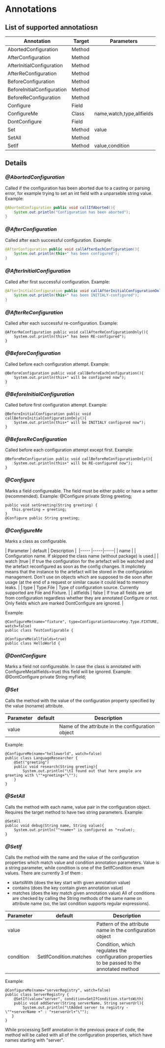 # Annotations

## List of supported annotatiosn

| Annotation | Target |  Parameters |
| ------------- | ------------- | ----- |
| AbortedConfiguration | Method|  | 
| AfterConfiguration | Method | 
| AfterInitialConfiguration | Method  |
| AfterReConfiguration | Method  |
| BeforeConfiguration | Method  |
| BeforeInitialConfiguration | Method  |
| BeforeReConfiguration | Method |
| Configure | Field |
| ConfigureMe | Class| name,watch,type,allfields |
| DontConfigure | Field |
| Set | Method| value| 
| SetAll| Method  |
| SetIf| Method| value,condition  |

## Details
### *@AbortedConfiguration*
Called if the configuration has been aborted due to a casting or parsing error, for example trying to set an int field with a unparseble string value.
Example:
```java
@AbortedConfiguration public void callIfAborted(){
    System.out.println("Configuration has been aborted");
}
```

### *@AfterConfiguration*
Called after each successful configuration.
Example:
```java
@AfterConfiguration public void callAfterEachConfiguration(){
    System.out.println(this+" has been configured");
}
```


### *@AfterInitialConfiguration*
Called after first successful configuration.
Example:
```java
@AfterInitialConfiguration public void callAfterInitialConfigurationOnly(){
    System.out.println(this+" has been INITIALY-configured");
}
```


### *@AfterReConfiguration*
Called after each successful re-configuration.
Example:
```
@AfterReConfiguration public void callAfterReConfigurationOnly(){
    System.out.println(this+" has been RE-configured");
}
```


### *@BeforeConfiguration*
Called before each configuration attempt.
Example:
```
@BeforeConfiguration public void callBeforeEachConfiguration(){
    System.out.println(this+" will be configured now");
}
```


### *@BeforeInitialConfiguration*
Called before first configuration attempt.
Example:
```
@BeforeInitialConfiguration public void callBeforeInitialConfigurationOnly(){
    System.out.println(this+" will be INITIALY configured now");
}
```

### *@BeforeReConfiguration*
Called before each configuration attempt except first.
Example:
```
@BeforeReConfiguration public void callBeforeReConfigurationOnly(){
    System.out.println(this+" will be RE-configured now");
}
```

### *@Configure*
Marks a field configureable. The field must be either public or have a setter (recommended).
Example:
@Configure private String greeting;
 ```
public void setGreeting(String greeting) {
    this.greeting = greeting;
}
@Configure public String greeting;
```

### *@ConfigureMe*
Marks a class as configurable.

| Parameter | default | Description | 
|----- |-----|-----|
| name |  | Configuration name. If skipped the class name (without package) is used.|
| watch |true | If true the configuration for the artefact will be watched and the artefact reconfigured as soon as the config changes. It implicitely means that the instance to the artefact will be stored in the configuration management. Don't use on objects which are supposed to die soon after usage (at the end of a request or similar cause it could lead to memory leaks. |
| type | Type.File |  Type of configuration source. Currently supported are File and Fixture. |
| allfields | false | If true all fields are set from configuration regardless whether they are annotated Configure or not. Only fields which are marked DontConfigure are ignored. |

Example:
```
@ConfigureMe(name="fixture", type=ConfigurationSourceKey.Type.FIXTURE, watch=false)
public class TestConfigurable {
```
```
@ConfigureMe(allfields=true)
public class HelloWorld {
```


### *@DontConfigure*
Marks a field not configureable. In case the class is annotated with ConfigureMe(allfields=true) this field will be ignored.
Example:
@DontConfigure private String myField;


### *@Set*
Calls the method with the value of the configuration property specified by the value (noname) attribute. 

| Parameter | default | Description |
| - | - | - |
|value| |Name of the attribute in the configuration object|

Example:
```
@ConfigureMe(name="helloworld", watch=false)
public class LanguageResearcher {
    @Set("greeting")
    public void research(String greeting){
        System.out.println("\tI found out that here people are greeting with \""+greeting+"\"");
    }
}
```


### *@SetAll*
Calls the method with each name, value pair in the configuration object. Requires the target method to have two string parameters.
Example:
```
@SetAll
public void debug(String name, String value){
    System.out.println(""+name+" is configured as "+value);
}
```


### *@SetIf*
Calls the method with the name and the value of the configuration properties which match value and condition annotation parameters. Value is a string parameter, while condition is one of the SetIfCondition enum values. There are currently 3 of them :
* startsWith (does the key start with given annotation value)
* contains (does the key contain given annotation value)
* matches (does the key match given annotation value)
All of conditions are checked by calling the String methods of the same name on attribute name (so, the last condition supports regular expressions). 

| Parameter | default | Description |
| - | - | - |
| value |   | Pattern of the attribute name in the configuration object|
| condition | SetIfCondition.matches | Condition, which regulates the configuration properties to be passed to the annotated method|

Example:
```
@ConfigureMe(name="serverRegistry", watch=false)
public class ServerRegistry {
    @SetIf(value="server", condition=SetIfCondition.startsWith)
    public void addServer(String serverName, String serverUrl){
        System.out.println("\tAdded server to registry - \""+serverName +" : "+serverUrl+"\"");
   }
}
```
While processing SetIf annotation in the previous peace of code, the method will be called with all of the configuration properties, which have names starting with "server". 
